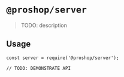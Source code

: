 # `@proshop/server`

> TODO: description

## Usage

```
const server = require('@proshop/server');

// TODO: DEMONSTRATE API
```
